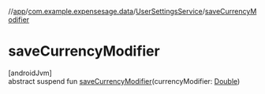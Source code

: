 //[app](../../../index.md)/[com.example.expensesage.data](../index.md)/[UserSettingsService](index.md)/[saveCurrencyModifier](save-currency-modifier.md)

# saveCurrencyModifier

[androidJvm]\
abstract suspend fun [saveCurrencyModifier](save-currency-modifier.md)(currencyModifier: [Double](https://kotlinlang.org/api/latest/jvm/stdlib/kotlin/-double/index.html))
